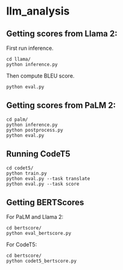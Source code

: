 # llm_analysis

## Getting scores from Llama 2:

First run inference.

```
cd llama/
python inference.py
```

Then compute BLEU score.
```
python eval.py
```

## Getting scores from PaLM 2:

```
cd palm/
python inference.py
python postprocess.py
python eval.py
```

## Running CodeT5

```
cd codet5/
python train.py
python eval.py --task translate
python eval.py --task score
```

## Getting BERTScores

For PaLM and Llama 2:
```
cd bertscore/
python eval_bertscore.py
```

For CodeT5:
```
cd bertscore/
python codet5_bertscore.py
```